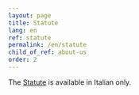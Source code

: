 ```yaml
---
layout: page
title: Statute
lang: en
ref: statute
permalink: /en/statute
child_of_ref: about-us
order: 2
---
```


The [Statute](/it/statuto) is available in Italian only.

